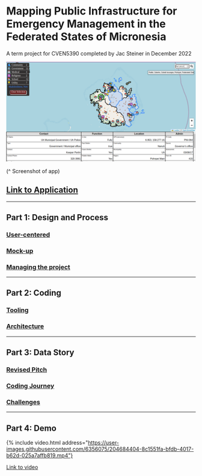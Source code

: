# Mapping Public Infrastructure for Emergency Management in the Federated States of Micronesia
A term project for CVEN5390 completed by Jac Steiner in December 2022

![screenshot of app in action](assets/images/Product%202022-11-28%2014-07-23.png)

(^ Screenshot of app)

## [Link to Application](map.html)

---

## Part 1: Design and Process

### [User-centered](user-centered.md)

### [Mock-up](mockups.md)

### [Managing the project](pm.md)

---

## Part 2: Coding
### [Tooling](tooling.md)

### [Architecture](architecture.md)

---

## Part 3: Data Story
### [Revised Pitch](pitch.md)

### [Coding Journey](journey.md)

### [Challenges](challenges.md)

---

## Part 4: Demo

{% include video.html address="https://user-images.githubusercontent.com/6356075/204684404-8c1551fa-bfdb-4017-b62d-025a7affb819.mp4"}

[Link to video](https://user-images.githubusercontent.com/6356075/204684404-8c1551fa-bfdb-4017-b62d-025a7affb819.mp4)
